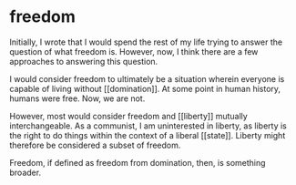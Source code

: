 # freedom

Initially, I wrote that I would spend the rest of my life trying to answer the question of what freedom is. However, now, I think there are a few approaches to answering this question.

I would consider freedom to ultimately be a situation wherein everyone is capable of living without [[domination]]. At some point in human history, humans were free. Now, we are not.

However, most would consider freedom and [[liberty]] mutually interchangeable. As a communist, I am uninterested in liberty, as liberty is the right to do things within the context of a liberal [[state]]. Liberty might therefore be considered a subset of freedom.

Freedom, if defined as freedom from domination, then, is something broader.

